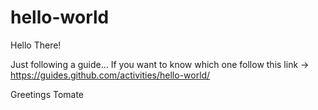 # hello-world

Hello There!

Just following a guide...
If you want to know which one follow this link -> https://guides.github.com/activities/hello-world/

Greetings
Tomate

